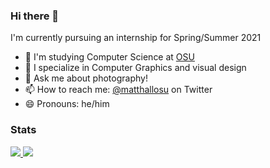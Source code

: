 
### Hi there 👋

I'm currently pursuing an internship for Spring/Summer 2021


- :school: I'm studying Computer Science at [OSU](https://osu.edu)
- :scroll: I specialize in Computer Graphics and visual design
- 💬 Ask me about photography!
- 📫 How to reach me: [@matthallosu](https://twitter.com/matthallosu) on Twitter
- 😄 Pronouns: he/him

<!--- ⚡ Fun fact: ...-->



<div align="left">
  <h3>Stats</h3>
</div>
<div align="left">
  <a href="https://github.com/mh15" target="_blank">
    <img
      src="https://github-readme-stats.vercel.app/api?username=mh15&hide=stars">
  </a>
  <a href="https://github.com/search?o=desc&q=user=mh15&s=stars&type=Repositories">
    <img
      src="https://github-readme-stats.vercel.app/api/top-langs/?username=mh15&layout=compact">
  </a>
</div>

